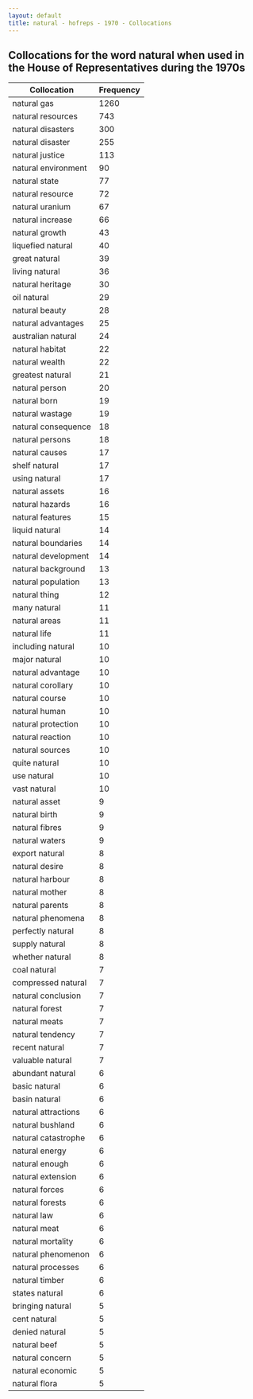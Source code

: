 ```yaml
---
layout: default
title: natural - hofreps - 1970 - Collocations
---
```

## Collocations for the word **natural** when used in the House of Representatives during the 1970s

| Collocation | Frequency |
|--------------|----------------|
|natural gas|1260|
|natural resources|743|
|natural disasters|300|
|natural disaster|255|
|natural justice|113|
|natural environment|90|
|natural state|77|
|natural resource|72|
|natural uranium|67|
|natural increase|66|
|natural growth|43|
|liquefied natural|40|
|great natural|39|
|living natural|36|
|natural heritage|30|
|oil natural|29|
|natural beauty|28|
|natural advantages|25|
|australian natural|24|
|natural habitat|22|
|natural wealth|22|
|greatest natural|21|
|natural person|20|
|natural born|19|
|natural wastage|19|
|natural consequence|18|
|natural persons|18|
|natural causes|17|
|shelf natural|17|
|using natural|17|
|natural assets|16|
|natural hazards|16|
|natural features|15|
|liquid natural|14|
|natural boundaries|14|
|natural development|14|
|natural background|13|
|natural population|13|
|natural thing|12|
|many natural|11|
|natural areas|11|
|natural life|11|
|including natural|10|
|major natural|10|
|natural advantage|10|
|natural corollary|10|
|natural course|10|
|natural human|10|
|natural protection|10|
|natural reaction|10|
|natural sources|10|
|quite natural|10|
|use natural|10|
|vast natural|10|
|natural asset|9|
|natural birth|9|
|natural fibres|9|
|natural waters|9|
|export natural|8|
|natural desire|8|
|natural harbour|8|
|natural mother|8|
|natural parents|8|
|natural phenomena|8|
|perfectly natural|8|
|supply natural|8|
|whether natural|8|
|coal natural|7|
|compressed natural|7|
|natural conclusion|7|
|natural forest|7|
|natural meats|7|
|natural tendency|7|
|recent natural|7|
|valuable natural|7|
|abundant natural|6|
|basic natural|6|
|basin natural|6|
|natural attractions|6|
|natural bushland|6|
|natural catastrophe|6|
|natural energy|6|
|natural enough|6|
|natural extension|6|
|natural forces|6|
|natural forests|6|
|natural law|6|
|natural meat|6|
|natural mortality|6|
|natural phenomenon|6|
|natural processes|6|
|natural timber|6|
|states natural|6|
|bringing natural|5|
|cent natural|5|
|denied natural|5|
|natural beef|5|
|natural concern|5|
|natural economic|5|
|natural flora|5|
